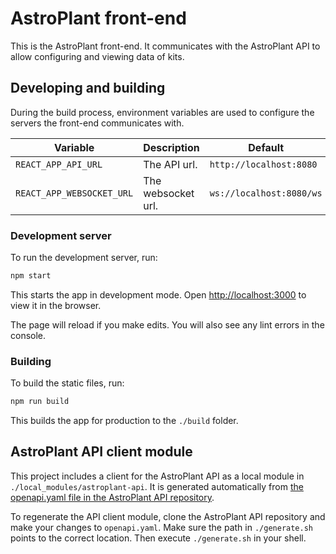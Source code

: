 # AstroPlant front-end

This is the AstroPlant front-end.
It communicates with the AstroPlant API to allow configuring and viewing data of kits.

## Developing and building

During the build process, environment variables are used to configure the servers the front-end communicates with.

| Variable | Description | Default |
| --- | --- | --- |
| `REACT_APP_API_URL` | The API url. | `http://localhost:8080` |
| `REACT_APP_WEBSOCKET_URL` | The websocket url. | `ws://localhost:8080/ws` |

### Development server

To run the development server, run:

```sh
npm start
```

This starts the app in development mode. Open [http://localhost:3000](http://localhost:3000) to view it in the browser.

The page will reload if you make edits. You will also see any lint errors in the console.

### Building

To build the static files, run:

```sh
npm run build
```

This builds the app for production to the `./build` folder.

## AstroPlant API client module
This project includes a client for the AstroPlant API as a local module in `./local_modules/astroplant-api`. It is generated automatically from [the openapi.yaml file in the AstroPlant API repository](https://github.com/AstroPlant/astroplant-api/blob/master/openapi.yaml).

To regenerate the API client module, clone the AstroPlant API repository and make your changes to `openapi.yaml`. Make sure the path in `./generate.sh` points to the correct location. Then execute `./generate.sh` in your shell.
